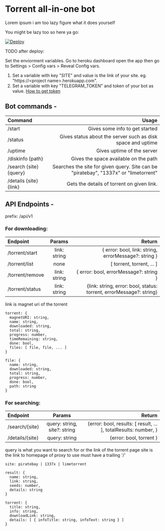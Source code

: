# Torrent all-in-one bot

Lorem ipsum i am too lazy figure what it does yourself

You might be lazy too so here ya go:

[![Deploy](https://www.herokucdn.com/deploy/button.svg)](https://heroku.com/deploy?template=https://github.com/patheticGeek/torrent-aio-bot)

TODO after deploy:

Set the enviorment variables. Go to heroku dashboard open the app then go to Settings > Config vars > Reveal Config vars.
1. Set a variable with key "SITE" and value is the link of your site. eg. "https://\<project name>.herokuapp.com".
2. Set a variable with key "TELEGRAM_TOKEN" and token of your bot as value. [How to get token](https://core.telegram.org/bots/#creating-a-new-bot)

## Bot commands -
| Command                |                                                                                Usage |
| :--------------------- | -----------------------------------------------------------------------------------: |
| /start                 |                                                       Gives some info to get started |
| /status                |                          Gives status about the server such as disk space and uptime |
| /uptime                |                                                           Gives uptime of the server |
| /diskinfo {path}       |                                                Gives the space available on the path |
| /search {site} {query} | Searches the site for given query. Site can be "piratebay", "1337x" or "limetorrent" |
| /details {site} {link} |                                           Gets the details of torrent on given link. |

## API Endpoints -

prefix: /api/v1

### For downloading:

| Endpoint        |    Params    |                                                              Return |
| :-------------- | :----------: | ------------------------------------------------------------------: |
| /torrent/start  | link: string |                { error: bool, link: string, errorMessage?: string } |
| /torrent/list   |     none     |                                           [ torrent, torrent, ... ] |
| /torrent/remove | link: string |                              { error: bool, errorMessage?: string } |
| /torrent/status | link: string | {link: string, error: bool, status: torrent, errorMessage?: string} |

link is magnet uri of the torrent

```
torrent: {
  magnetURI: string,
  name: string,
  downloaded: string,
  total: string,
  progress: number,
  timeRemaining: string,
  done: bool,
  files: [ file, file, ... ]
}

file: {
  name: string,
  downloaded: string,
  total: string,
  progress: number,
  done: bool,
  path: string
}
```

### For searching:

| Endpoint        |            Params            |                                                          Return |
| :-------------- | :--------------------------: | --------------------------------------------------------------: |
| /search/{site}  | query: string, site?: string | {error: bool, results: [ result, ... ], totalResults: number, } |
| /details/{site} |        query: string         |                                         {error: bool, torrent } |

query is what you want to search for or the link of the torrent page
site is the link to homepage of proxy to use must have a trailing '/'

```
site: piratebay | 1337x | limetorrent

result: {
  name: string,
  link: string,
  seeds: number,
  details: string
}

torrent: {
  title: string,
  info: string,
  downloadLink: string,
  details: [ { infoTitle: string, infoText: string } ]
}
```
